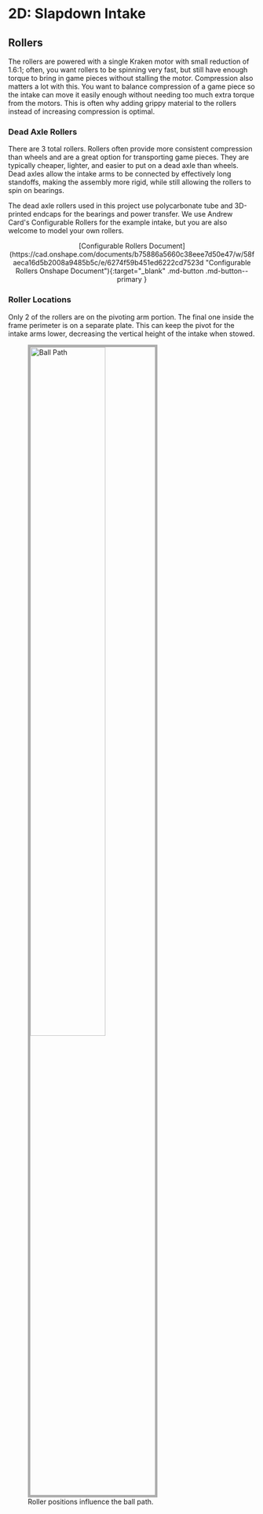 # 2D: Slapdown Intake

## Rollers

The rollers are powered with a single Kraken motor with small reduction of 1.6:1; often, you want rollers to be spinning very fast, but still have enough torque to bring in game pieces without stalling the motor. Compression also matters a lot with this. You want to balance compression of a game piece so the intake can move it easily enough without needing too much extra torque from the motors. This is often why adding grippy material to the rollers instead of increasing compression is optimal.

### Dead Axle Rollers

There are 3 total rollers. Rollers often provide more consistent compression than wheels and are a great option for transporting game pieces. They are typically cheaper, lighter, and easier to put on a dead axle than wheels. Dead axles allow the intake arms to be connected by effectively long standoffs, making the assembly more rigid, while still allowing the rollers to spin on bearings. 

The dead axle rollers used in this project use polycarbonate tube and 3D-printed endcaps for the bearings and power transfer. We use Andrew Card's Configurable Rollers for the example intake, but you are also welcome to model your own rollers.

<center>[Configurable Rollers Document](https://cad.onshape.com/documents/b75886a5660c38eee7d50e47/w/58faeca16d5b2008a9485b5c/e/6274f59b451ed6222cd7523d "Configurable Rollers Onshape Document"){:target="_blank" .md-button .md-button--primary }</center>

### Roller Locations

Only 2 of the rollers are on the pivoting arm portion. The final one inside the frame perimeter is on a separate plate. This can keep the pivot for the intake arms lower, decreasing the vertical height of the intake when stowed.

<figure>
    <img src="\img\learning-course\stage2-slapdown\ball-path.webp" alt="Ball Path" width="60%" style="border:5px solid #ADADAD">
    <figcaption> Roller positions influence the ball path.</figcaption>
</figure>


<br>